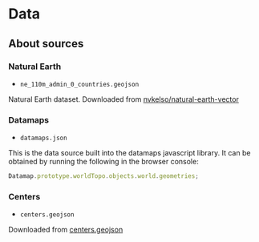 # Data

## About sources

### Natural Earth

- `ne_110m_admin_0_countries.geojson`

Natural Earth dataset. Downloaded from [nvkelso/natural-earth-vector](https://github.com/nvkelso/natural-earth-vector)

### Datamaps

- `datamaps.json`

This is the data source built into the datamaps javascript library. It can be obtained by running the following in the browser console:

```js
Datamap.prototype.worldTopo.objects.world.geometries;
```

### Centers

- `centers.geojson`

Downloaded from [centers.geojson](https://github.com/gavinr/world-countries-centroids/releases)

